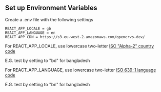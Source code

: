## Set up Environment Variables

Create a .env file with the following settings

```
REACT_APP_LOCALE = gb
REACT_APP_LANGUAGE = en
REACT_APP_CDN = https://s3.eu-west-2.amazonaws.com/opencrvs-dev/
```

For REACT_APP_LOCALE, use lowercase two-letter [ISO "Alpha-2" country code](https://en.wikipedia.org/wiki/ISO_3166-1_alpha-2)

E.G. test by setting to "bd" for bangladesh

For REACT_APP_LANGUAGE, use lowercase two-letter [ISO 639-1 language code](https://en.wikipedia.org/wiki/List_of_ISO_639-1_codes)

E.G. test by setting to "bn" for bangladesh
